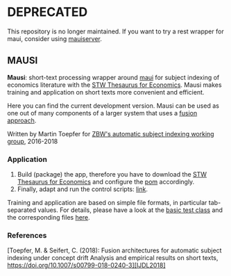 # DEPRECATED
This repository is no longer maintained. If you want to try a rest wrapper for maui, consider using [mauiserver](https://github.com/NatLibFi/MauiServer).
## MAUSI

__Mausi__: short-text processing wrapper around [maui](https://github.com/zelandiya/maui) for subject indexing of economics literature with the [STW Thesaurus for Economics](http://zbw.eu/stw/).
Mausi makes training and application on short texts more convenient and efficient.

Here you can find the current development version. 
Mausi can be used as one out of many components of a larger system that uses a [fusion approach][IJDL2018].

Written by Martin Toepfer for [ZBW's automatic subject indexing working group](https://www.zbw.eu/de/ueber-uns/arbeitsschwerpunkte/metadatengenerierung/), 2016-2018

### Application

1. Build (package) the app, therefore you have to download the [STW Thesaurus for Economics](http://zbw.eu/stw/) and configure the [pom](pom.xml) accordingly.
1. Finally, adapt and run the control scripts: [link](control).

Training and application are based on simple file formats, in particular tab-separated values.
For details, please have a look at the [basic test class](src/test/java/eu/zbw/a1/mausi/MausiBasicTest.java) and the corresponding 
files [here](src/test/resources).

### References

[Toepfer, M. & Seifert, C. (2018): Fusion architectures for automatic subject indexing under concept drift Analysis and empirical results on short texts, https://doi.org/10.1007/s00799-018-0240-3][IJDL2018]

[IJDL2018]: http://dx.doi.org/doi:10.1007/s00799-018-0240-3
